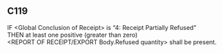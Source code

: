 ## C119
IF &lt;Global Conclusion of Receipt&gt; is “4: Receipt Partially Refused”  
THEN at least one positive (greater than zero)  
&lt;REPORT OF RECEIPT/EXPORT Body.Refused quantity&gt; shall be present.
